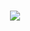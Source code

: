 <!DOCTYPE html>
<html>
    <head>
        <meta charset=´UTF-8´>
        <title>meio-ambiente</title>
        <link rel=´atylesheet´ href=´produtos.css´>
    </head>    
    <body>
        <header>
            <h1><img src=`logo.png></h1>
        </header>  
        </body>
        </html>
